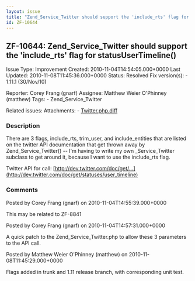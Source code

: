 ```yaml
---
layout: issue
title: "Zend_Service_Twitter should support the 'include_rts' flag for statusUserTimeline()"
id: ZF-10644
---
```


ZF-10644: Zend\_Service\_Twitter should support the 'include\_rts' flag for statusUserTimeline()
------------------------------------------------------------------------------------------------

 Issue Type: Improvement Created: 2010-11-04T14:54:05.000+0000 Last Updated: 2010-11-08T11:45:36.000+0000 Status: Resolved Fix version(s): - 1.11.1 (30/Nov/10)
 
 Reporter:  Corey Frang (gnarf)  Assignee:  Matthew Weier O'Phinney (matthew)  Tags: - Zend\_Service\_Twitter
 
 Related issues: 
 Attachments: - [Twitter.php.diff](/issues/secure/attachment/13420/Twitter.php.diff)
 
### Description

There are 3 flags, include\_rts, trim\_user, and include\_entities that are listed on the twitter API documentation that get thrown away by Zend\_Service\_Twitter() -- I'm having to write my own \_Service\_Twitter subclass to get around it, because I want to use the include\_rts flag.

Twitter API for call: [http://dev.twitter.com/doc/get/…](http://dev.twitter.com/doc/get/statuses/user_timeline)

 

 

### Comments

Posted by Corey Frang (gnarf) on 2010-11-04T14:55:39.000+0000

This may be related to ZF-8841

 

 

Posted by Corey Frang (gnarf) on 2010-11-04T14:57:31.000+0000

A quick patch to the Zend\_Service\_Twitter.php to allow these 3 parameters to the API call.

 

 

Posted by Matthew Weier O'Phinney (matthew) on 2010-11-08T11:45:29.000+0000

Flags added in trunk and 1.11 release branch, with corresponding unit test.

 

 